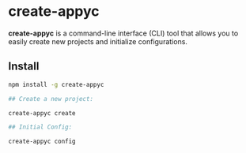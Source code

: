 # create-appyc

**create-appyc** is a command-line interface (CLI) tool that allows you to easily create new projects and initialize configurations.

## Install

```bash
npm install -g create-appyc
```

```bash
## Create a new project:

create-appyc create
```

```bash
## Initial Config:

create-appyc config
```